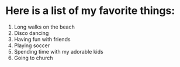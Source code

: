 # Here is a list of my favorite things:
1. Long walks on the beach
2. Disco dancing
3. Having fun with friends 
4. Playing soccer 
5. Spending time with my adorable kids
6. Going to church
